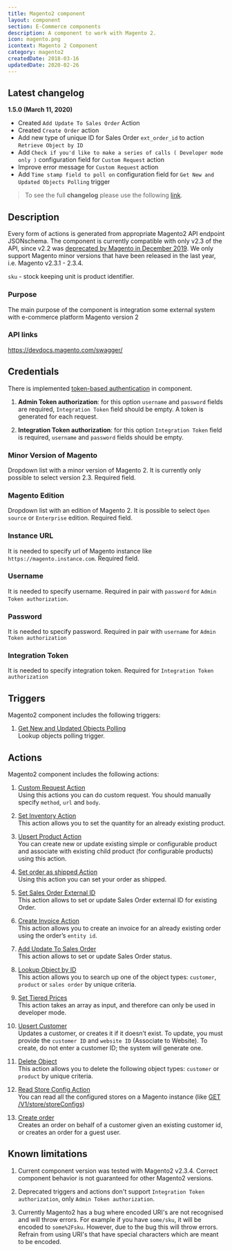 ```yaml
---
title: Magento2 component
layout: component
section: E-Commerce components
description: A component to work with Magento 2.
icon: magento.png
icontext: Magento 2 Component
category: magento2
createdDate: 2018-03-16
updatedDate: 2020-02-26
---
```


## Latest changelog

**1.5.0 (March 11, 2020)**

* Created `Add Update To Sales Order` Action
* Created `Create Order` action
* Add new type of unique ID for Sales Order `ext_order_id` to action `Retrieve Object by ID`
* Add `Check if you'd like to make a series of calls ( Developer mode only )` configuration field for `Custom Request` action
* Improve error message for `Custom Request` action
* Add `Time stamp field to poll on` configuration field for `Get New and Updated Objects Polling` trigger

> To see the full **changelog** please use the following [link](/components/magento2/changelog).

## Description

Every form of actions is generated from appropriate Magento2 API endpoint JSONschema. The component is currently compatible with only v2.3 of the API, since v2.2 was [deprecated by Magento in December 2019](https://magento.com/sites/default/files/magento-software-lifecycle-policy.pdf?_ga=2.223327577.313663481.1582195591-1899578326.1570182293). We only support Magento minor versions that have been released in the last year, i.e. Magento v2.3.1 - 2.3.4.

`sku` - stock keeping unit is product identifier.

### Purpose

The main purpose of the component is integration some external system with e-commerce platform Magento version 2

### API links

https://devdocs.magento.com/swagger/

## Credentials

There is implemented [token-based authentication](https://devdocs.magento.com/guides/v2.0/get-started/authentication/gs-authentication-token.html) in component.

1. **Admin Token authorization**: for this option `username` and `password` fields are required, `Integration Token` field should be empty.
A token is generated for each request.

2. **Integration Token authorization**: for this option `Integration Token` field is required, `username` and `password` fields should be empty.

### Minor Version of Magento

Dropdown list with a minor version of Magento 2. It is currently only possible to select version 2.3. Required field.

### Magento Edition

Dropdown list with an edition of Magento 2. It is possible to select `Open source` or `Enterprise` edition. Required field.

### Instance URL

It is needed to specify url of Magento instance like `https://magento.instance.com`. Required field.

### Username

It is needed to specify username. Required in pair with `password` for `Admin Token authorization`.

### Password

It is needed to specify password. Required in pair with `username` for `Admin Token authorization`

### Integration Token

It is needed to specify integration token. Required for `Integration Token authorization`

## Triggers

Magento2 component includes the following triggers:

  1. [Get New and Updated Objects Polling](/components/magento2/triggers#get-new-and-updated-objects-polling)                                                                          
Lookup objects polling trigger.

## Actions

Magento2 component includes the following actions:

  1. [Custom Request Action](/components/magento2/actions#custom-request-action)                
Using this actions you can do custom request. You should manually specify `method`, `url` and `body`.

  2. [Set Inventory Action](/components/magento2/actions#set-inventory-action)                 
This action allows you to set the quantity for an already existing product.

  3. [Upsert Product Action](/components/magento2/actions#upsert-product-action)                
You can create new or update existing simple or configurable product and associate with existing child product (for configurable products) using this action.

  4. [Set order as shipped Action](/components/magento2/actions#set-order-as-shipped-action)     
Using this action you can set your order as shipped.

  5. [Set Sales Order External ID](/components/magento2/actions#set-sales-order-external-id)   
This action allows to set or update Sales Order external ID for existing Order.

  6. [Create Invoice Action](/components/magento2/actions#create-invoice-action)               
This action allows you to create an invoice for an already existing order using the order’s `entity id`.

  7. [Add Update To Sales Order](/components/magento2/actions#add-update-to-sales-order)       
This action allows to set or update Sales Order status.

  8. [Lookup Object by ID](/components/magento2/actions#lookup-object-by-id)                   
This action allows you to search up one of the object types: `customer`, `product` or `sales order` by unique criteria.

  9. [Set Tiered Prices](/components/magento2/actions#set-tiered-prices)                       
This action takes an array as input, and therefore can only be used in developer mode.

  10. [Upsert Customer](/components/magento2/actions#upsert-customer)                        
Updates a customer, or creates it if it doesn’t exist. To update, you must provide the `customer ID` and `website ID` (Associate to Website). To create, do not enter a customer ID; the system will generate one.

  11. [Delete Object](/components/magento2/actions#delete-object)                               
This action allows you to delete the following object types: `customer` or `product` by unique criteria.

  12. [Read Store Config Action](/components/magento2/actions#read-store-config-action)          
You can read all the configured stores on a Magento instance (like [GET /V1/store/storeConfigs](https://devdocs.magento.com/swagger/#/storeStoreConfigManagerV1/storeStoreConfigManagerV1GetStoreConfigsGet))

  13. [Create order](/components/magento2/actions#create-order)                              
Creates an order on behalf of a customer given an existing customer id, or creates an order for a guest user.

## Known limitations

1. Current component version was tested with Magento2 v2.3.4. Correct component behavior is not guaranteed for other Magento2 versions.

2. Deprecated triggers and actions don't support `Integration Token authorization`, only `Admin Token authorization`.

3. Currently Magento2 has a bug where encoded URI's are not recognised and will throw errors. For example if you have `some/sku`, it
will be encoded to `some%2Fsku`. However, due to the bug this will throw errors. Refrain from using URI's that have special characters which
are meant to be encoded.
